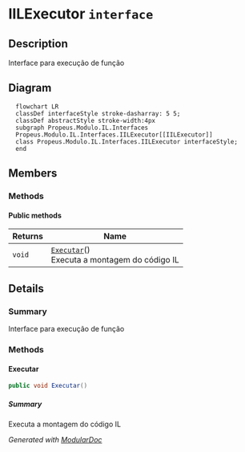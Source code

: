 # IILExecutor `interface`

## Description
Interface para execução de função

## Diagram
```mermaid
  flowchart LR
  classDef interfaceStyle stroke-dasharray: 5 5;
  classDef abstractStyle stroke-width:4px
  subgraph Propeus.Modulo.IL.Interfaces
  Propeus.Modulo.IL.Interfaces.IILExecutor[[IILExecutor]]
  class Propeus.Modulo.IL.Interfaces.IILExecutor interfaceStyle;
  end
```

## Members
### Methods
#### Public  methods
| Returns | Name |
| --- | --- |
| `void` | [`Executar`](#executar)()<br>Executa a montagem do código IL |

## Details
### Summary
Interface para execução de função

### Methods
#### Executar
```csharp
public void Executar()
```
##### Summary
Executa a montagem do código IL

*Generated with* [*ModularDoc*](https://github.com/hailstorm75/ModularDoc)
